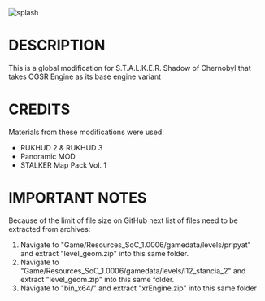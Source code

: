 ![splash](https://user-images.githubusercontent.com/27158522/163794119-c0fe7b0c-56b4-4cb8-ae68-6c7036bd3caa.jpg)

# DESCRIPTION
This is a global modification for S.T.A.L.K.E.R. Shadow of Chernobyl that takes OGSR Engine as its base engine variant

# CREDITS
Materials from these modifications were used:
* RUKHUD 2 & RUKHUD 3
* Panoramic MOD
* STALKER Map Pack Vol. 1

# IMPORTANT NOTES
Because of the limit of file size on GitHub next list of files need to be extracted from archives:
1. Navigate to "Game/Resources_SoC_1.0006/gamedata/levels/pripyat" and extract "level_geom.zip" into this same folder.
2. Navigate to "Game/Resources_SoC_1.0006/gamedata/levels/l12_stancia_2" and extract "level_geom.zip" into this same folder.
3. Navigate to "bin_x64/" and extract "xrEngine.zip" into this same folder

